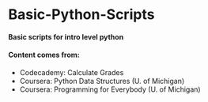 # Basic-Python-Scripts

#### Basic scripts for intro level python

#### Content comes from: 

- Codecademy: Calculate Grades
- Coursera: Python Data Structures    (U. of Michigan)
- Coursera: Programming for Everybody (U. of Michigan)
